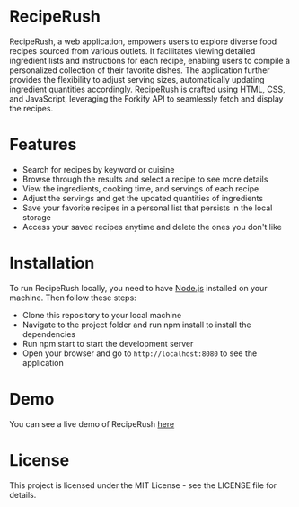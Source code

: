 # RecipeRush 
RecipeRush, a web application, empowers users to explore diverse food recipes sourced from various outlets. It facilitates viewing detailed ingredient lists and instructions for each recipe, enabling users to compile a personalized collection of their favorite dishes. The application further provides the flexibility to adjust serving sizes, automatically updating ingredient quantities accordingly. RecipeRush is crafted using HTML, CSS, and JavaScript, leveraging the Forkify API to seamlessly fetch and display the recipes.

# Features
* Search for recipes by keyword or cuisine
* Browse through the results and select a recipe to see more details
* View the ingredients, cooking time, and servings of each recipe
* Adjust the servings and get the updated quantities of ingredients
* Save your favorite recipes in a personal list that persists in the local storage
* Access your saved recipes anytime and delete the ones you don't like

# Installation
To run RecipeRush locally, you need to have [Node.js](https://nodejs.org/en/) installed on your machine. Then follow these steps:

* Clone this repository to your local machine
* Navigate to the project folder and run npm install to install the dependencies
* Run npm start to start the development server
* Open your browser and go to `http://localhost:8080` to see the application

  
# Demo

You can see a live demo of RecipeRush [here](https://reciperush.netlify.app/)

# License
This project is licensed under the MIT License - see the LICENSE file for details.
